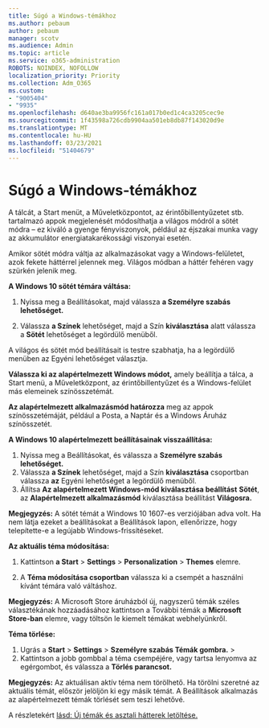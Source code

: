 ```yaml
---
title: Súgó a Windows-témákhoz
ms.author: pebaum
author: pebaum
manager: scotv
ms.audience: Admin
ms.topic: article
ms.service: o365-administration
ROBOTS: NOINDEX, NOFOLLOW
localization_priority: Priority
ms.collection: Adm_O365
ms.custom:
- "9005404"
- "9935"
ms.openlocfilehash: d640ae3ba9956fc161a017b0ed1c4ca3205cec9e
ms.sourcegitcommit: 1f43598a726cdb9904aa501eb8db87f143020d9e
ms.translationtype: MT
ms.contentlocale: hu-HU
ms.lasthandoff: 03/23/2021
ms.locfileid: "51404679"
---
```

# <a name="help-with-windows-themes"></a>Súgó a Windows-témákhoz

A tálcát, a Start menüt, a Műveletközpontot, az érintőbillentyűzetet stb. tartalmazó appok megjelenését módosíthatja a világos módról a sötét módra – ez kiváló a gyenge fényviszonyok, például az éjszakai munka vagy az akkumulátor energiatakarékossági viszonyai esetén.  

Amikor sötét módra váltja az alkalmazásokat vagy a Windows-felületet, azok fekete háttérrel jelennek meg. Világos módban a háttér fehéren vagy szürkén jelenik meg.
 
**A Windows 10 sötét témára váltása:**

1. Nyissa meg a Beállításokat, majd válassza **a Személyre szabás lehetőséget.**
  
1. Válassza **a Színek** lehetőséget, majd a Szín **kiválasztása** alatt válassza a **Sötét** lehetőséget a legördülő menüből.

A világos és sötét mód beállításait  is testre szabhatja, ha a legördülő menüben az Egyéni lehetőséget választja.

**Válassza ki az alapértelmezett Windows módot,** amely beállítja a tálca, a Start menü, a Műveletközpont, az érintőbillentyűzet és a Windows-felület más elemeinek színösszetémát.  

**Az alapértelmezett alkalmazásmód határozza** meg az appok színösszetémáját, például a Posta, a Naptár és a Windows Áruház színösszetét.
 
**A Windows 10 alapértelmezett beállításainak visszaállítása:**

1. Nyissa meg a Beállításokat, és válassza a **Személyre szabás lehetőséget.**  
1. Válassza **a Színek** lehetőséget, majd a Szín **kiválasztása** csoportban válassza **az** Egyéni lehetőséget a legördülő menüből.  
1. Állítsa **Az alapértelmezett Windows-mód kiválasztása beállítást** **Sötét**, az **Alapértelmezett alkalmazásmód** kiválasztása beállítást **Világosra.**

**Megjegyzés:** A sötét témát a Windows 10 1607-es verziójában adva volt. Ha nem látja ezeket a beállításokat a Beállítások lapon, ellenőrizze, hogy telepítette-e a legújabb Windows-frissítéseket.

**Az aktuális téma módosítása:**

1. Kattintson **a Start**  >  **Settings**  >  **Personalization**  >  **Themes** elemre.  

1. A **Téma módosítása csoportban** válassza ki a csempét a használni kívánt témára való váltáshoz. 

**Megjegyzés:** A Microsoft Store áruházból új, nagyszerű témák széles választékának hozzáadásához kattintson a További témák a **Microsoft Store-ban** elemre, vagy töltsön le kiemelt témákat webhelyünkről.

**Téma törlése:**

1. Ugrás a **Start**  >  **Settings**  >  **Személyre szabás Témák gombra.**  >   
1. Kattintson a jobb gombbal a téma csempéjére, vagy tartsa lenyomva az egérgombot, és válassza a **Törlés parancsot.** 

**Megjegyzés:** Az aktuálisan aktív téma nem törölhető. Ha törölni szeretné az aktuális témát, először jelöljön ki egy másik témát. A Beállítások alkalmazás az alapértelmezett témák törlését sem teszi lehetővé.

A részletekért [lásd: Új témák és asztali hátterek letöltése.](https://support.microsoft.com/windows/get-new-themes-and-desktop-backgrounds-09e3e0a6-02e3-5ecd-22a1-5d048e3cb0d3)
